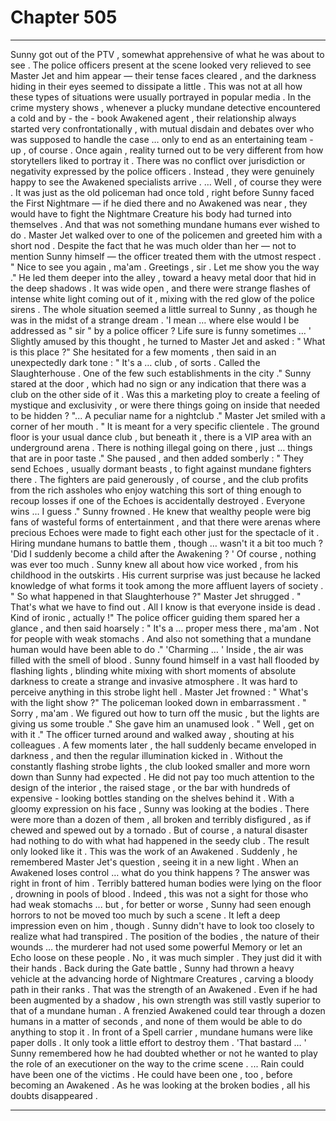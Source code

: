
# Chapter 505


---

Sunny got out of the PTV , somewhat apprehensive of what he was about to see . The police officers present at the scene looked very relieved to see Master Jet and him appear — their tense faces cleared , and the darkness hiding in their eyes seemed to dissipate a little .
This was not at all how these types of situations were usually portrayed in popular media . In the crime mystery shows , whenever a plucky mundane detective encountered a cold and by - the - book Awakened agent , their relationship always started very confrontationally , with mutual disdain and debates over who was supposed to handle the case … only to end as an entertaining team - up , of course .
Once again , reality turned out to be very different from how storytellers liked to portray it . There was no conflict over jurisdiction or negativity expressed by the police officers . Instead , they were genuinely happy to see the Awakened specialists arrive .
… Well , of course they were . It was just as the old policeman had once told , right before Sunny faced the First Nightmare — if he died there and no Awakened was near , they would have to fight the Nightmare Creature his body had turned into themselves . And that was not something mundane humans ever wished to do .
Master Jet walked over to one of the policemen and greeted him with a short nod . Despite the fact that he was much older than her — not to mention Sunny himself — the officer treated them with the utmost respect .
" Nice to see you again , ma'am . Greetings , sir . Let me show you the way ."
He led them deeper into the alley , toward a heavy metal door that hid in the deep shadows . It was wide open , and there were strange flashes of intense white light coming out of it , mixing with the red glow of the police sirens . The whole situation seemed a little surreal to Sunny , as though he was in the midst of a strange dream .
'I mean … where else would I be addressed as " sir " by a police officer ? Life sure is funny sometimes … '
Slightly amused by this thought , he turned to Master Jet and asked :
" What is this place ?"
She hesitated for a few moments , then said in an unexpectedly dark tone :
" It's a … club , of sorts . Called the Slaughterhouse . One of the few such establishments in the city ."
Sunny stared at the door , which had no sign or any indication that there was a club on the other side of it . Was this a marketing ploy to create a feeling of mystique and exclusivity , or were there things going on inside that needed to be hidden ?
"... A peculiar name for a nightclub ."
Master Jet smiled with a corner of her mouth .
" It is meant for a very specific clientele . The ground floor is your usual dance club , but beneath it , there is a VIP area with an underground arena . There is nothing illegal going on there , just … things that are in poor taste ."
She paused , and then added somberly :
" They send Echoes , usually dormant beasts , to fight against mundane fighters there . The fighters are paid generously , of course , and the club profits from the rich assholes who enjoy watching this sort of thing enough to recoup losses if one of the Echoes is accidentally destroyed . Everyone wins … I guess ."
Sunny frowned .
He knew that wealthy people were big fans of wasteful forms of entertainment , and that there were arenas where precious Echoes were made to fight each other just for the spectacle of it . Hiring mundane humans to battle them , though … wasn't it a bit too much ?
'Did I suddenly become a child after the Awakening ? '
Of course , nothing was ever too much . Sunny knew all about how vice worked , from his childhood in the outskirts . His current surprise was just because he lacked knowledge of what forms it took among the more affluent layers of society .
" So what happened in that Slaughterhouse ?"
Master Jet shrugged .
" That's what we have to find out . All I know is that everyone inside is dead . Kind of ironic , actually !"
The police officer guiding them spared her a glance , and then said hoarsely :
" It's a … proper mess there , ma'am . Not for people with weak stomachs . And also not something that a mundane human would have been able to do ."
'Charming … '
Inside , the air was filled with the smell of blood . Sunny found himself in a vast hall flooded by flashing lights , blinding white mixing with short moments of absolute darkness to create a strange and invasive atmosphere . It was hard to perceive anything in this strobe light hell .
Master Jet frowned :
" What's with the light show ?"
The policeman looked down in embarrassment .
" Sorry , ma'am . We figured out how to turn off the music , but the lights are giving us some trouble ."
She gave him an unamused look .
" Well , get on with it ."
The officer turned around and walked away , shouting at his colleagues . A few moments later , the hall suddenly became enveloped in darkness , and then the regular illumination kicked in .
Without the constantly flashing strobe lights , the club looked smaller and more worn down than Sunny had expected . He did not pay too much attention to the design of the interior , the raised stage , or the bar with hundreds of expensive - looking bottles standing on the shelves behind it .
With a gloomy expression on his face , Sunny was looking at the bodies .
There were more than a dozen of them , all broken and terribly disfigured , as if chewed and spewed out by a tornado . But of course , a natural disaster had nothing to do with what had happened in the seedy club . The result only looked like it .
This was the work of an Awakened .
Suddenly , he remembered Master Jet's question , seeing it in a new light .
When an Awakened loses control … what do you think happens ?
The answer was right in front of him .
Terribly battered human bodies were lying on the floor , drowning in pools of blood . Indeed , this was not a sight for those who had weak stomachs ... but , for better or worse , Sunny had seen enough horrors to not be moved too much by such a scene .
It left a deep impression even on him , though .
Sunny didn't have to look too closely to realize what had transpired . The position of the bodies , the nature of their wounds … the murderer had not used some powerful Memory or let an Echo loose on these people . No , it was much simpler .
They just did it with their hands .
Back during the Gate battle , Sunny had thrown a heavy vehicle at the advancing horde of Nightmare Creatures , carving a bloody path in their ranks . That was the strength of an Awakened . Even if he had been augmented by a shadow , his own strength was still vastly superior to that of a mundane human .
A frenzied Awakened could tear through a dozen humans in a matter of seconds , and none of them would be able to do anything to stop it . In front of a Spell carrier , mundane humans were like paper dolls . It only took a little effort to destroy them .
'That bastard … '
Sunny remembered how he had doubted whether or not he wanted to play the role of an executioner on the way to the crime scene .
... Rain could have been one of the victims . He could have been one , too , before becoming an Awakened .
As he was looking at the broken bodies , all his doubts disappeared .

---

